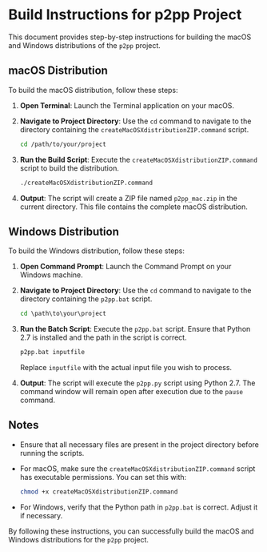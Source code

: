 # Build Instructions for p2pp Project

This document provides step-by-step instructions for building the macOS and Windows distributions of the `p2pp` project.

## macOS Distribution

To build the macOS distribution, follow these steps:

1. **Open Terminal**: Launch the Terminal application on your macOS.

2. **Navigate to Project Directory**: Use the `cd` command to navigate to the directory containing the `createMacOSXdistributionZIP.command` script.

   ```bash
   cd /path/to/your/project
   ```

3. **Run the Build Script**: Execute the `createMacOSXdistributionZIP.command` script to build the distribution.

   ```bash
   ./createMacOSXdistributionZIP.command
   ```

4. **Output**: The script will create a ZIP file named `p2pp_mac.zip` in the current directory. This file contains the complete macOS distribution.

## Windows Distribution

To build the Windows distribution, follow these steps:

1. **Open Command Prompt**: Launch the Command Prompt on your Windows machine.

2. **Navigate to Project Directory**: Use the `cd` command to navigate to the directory containing the `p2pp.bat` script.

   ```cmd
   cd \path\to\your\project
   ```

3. **Run the Batch Script**: Execute the `p2pp.bat` script. Ensure that Python 2.7 is installed and the path in the script is correct.

   ```cmd
   p2pp.bat inputfile
   ```

   Replace `inputfile` with the actual input file you wish to process.

4. **Output**: The script will execute the `p2pp.py` script using Python 2.7. The command window will remain open after execution due to the `pause` command.

## Notes

- Ensure that all necessary files are present in the project directory before running the scripts.
- For macOS, make sure the `createMacOSXdistributionZIP.command` script has executable permissions. You can set this with:

  ```bash
  chmod +x createMacOSXdistributionZIP.command
  ```

- For Windows, verify that the Python path in `p2pp.bat` is correct. Adjust it if necessary.

By following these instructions, you can successfully build the macOS and Windows distributions for the `p2pp` project.
